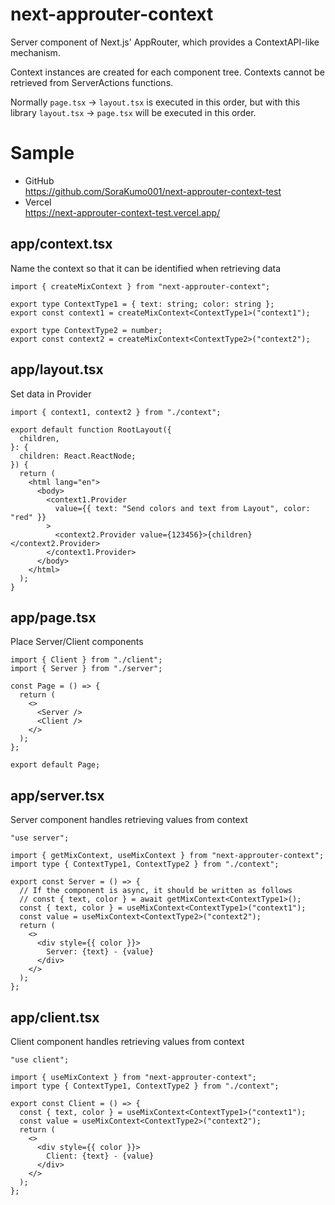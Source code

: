 # next-approuter-context

Server component of Next.js' AppRouter, which provides a ContextAPI-like mechanism.

Context instances are created for each component tree.
Contexts cannot be retrieved from ServerActions functions.

Normally `page.tsx` -> `layout.tsx` is executed in this order, but with this library `layout.tsx` -> `page.tsx` will be executed in this order.

# Sample

- GitHub  
   https://github.com/SoraKumo001/next-approuter-context-test
- Vercel  
  https://next-approuter-context-test.vercel.app/

## app/context.tsx

Name the context so that it can be identified when retrieving data

```tsx
import { createMixContext } from "next-approuter-context";

export type ContextType1 = { text: string; color: string };
export const context1 = createMixContext<ContextType1>("context1");

export type ContextType2 = number;
export const context2 = createMixContext<ContextType2>("context2");
```

## app/layout.tsx

Set data in Provider

```tsx
import { context1, context2 } from "./context";

export default function RootLayout({
  children,
}: {
  children: React.ReactNode;
}) {
  return (
    <html lang="en">
      <body>
        <context1.Provider
          value={{ text: "Send colors and text from Layout", color: "red" }}
        >
          <context2.Provider value={123456}>{children}</context2.Provider>
        </context1.Provider>
      </body>
    </html>
  );
}
```

## app/page.tsx

Place Server/Client components

```tsx
import { Client } from "./client";
import { Server } from "./server";

const Page = () => {
  return (
    <>
      <Server />
      <Client />
    </>
  );
};

export default Page;
```

## app/server.tsx

Server component handles retrieving values from context

```tsx
"use server";

import { getMixContext, useMixContext } from "next-approuter-context";
import type { ContextType1, ContextType2 } from "./context";

export const Server = () => {
  // If the component is async, it should be written as follows
  // const { text, color } = await getMixContext<ContextType1>();
  const { text, color } = useMixContext<ContextType1>("context1");
  const value = useMixContext<ContextType2>("context2");
  return (
    <>
      <div style={{ color }}>
        Server: {text} - {value}
      </div>
    </>
  );
};
```

## app/client.tsx

Client component handles retrieving values from context

```tsx
"use client";

import { useMixContext } from "next-approuter-context";
import type { ContextType1, ContextType2 } from "./context";

export const Client = () => {
  const { text, color } = useMixContext<ContextType1>("context1");
  const value = useMixContext<ContextType2>("context2");
  return (
    <>
      <div style={{ color }}>
        Client: {text} - {value}
      </div>
    </>
  );
};
```
